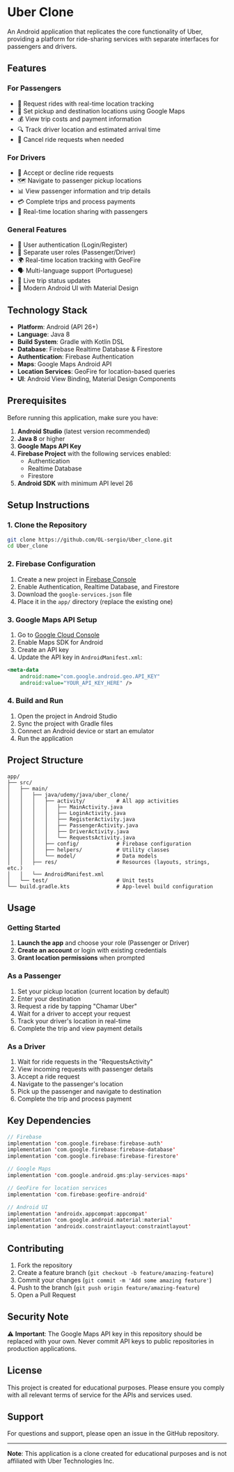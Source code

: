 # Uber Clone

An Android application that replicates the core functionality of Uber, providing a platform for ride-sharing services with separate interfaces for passengers and drivers.

## Features

### For Passengers
- 🚗 Request rides with real-time location tracking
- 📍 Set pickup and destination locations using Google Maps
- 💰 View trip costs and payment information
- 🔍 Track driver location and estimated arrival time
- 📱 Cancel ride requests when needed

### For Drivers
- 🚙 Accept or decline ride requests
- 🗺️ Navigate to passenger pickup locations
- 📊 View passenger information and trip details
- 💳 Complete trips and process payments
- 📍 Real-time location sharing with passengers

### General Features
- 🔐 User authentication (Login/Register)
- 👤 Separate user roles (Passenger/Driver)
- 🌍 Real-time location tracking with GeoFire
- 🗣️ Multi-language support (Portuguese)
- 🔄 Live trip status updates
- 📱 Modern Android UI with Material Design

## Technology Stack

- **Platform**: Android (API 26+)
- **Language**: Java 8
- **Build System**: Gradle with Kotlin DSL
- **Database**: Firebase Realtime Database & Firestore
- **Authentication**: Firebase Authentication
- **Maps**: Google Maps Android API
- **Location Services**: GeoFire for location-based queries
- **UI**: Android View Binding, Material Design Components

## Prerequisites

Before running this application, make sure you have:

1. **Android Studio** (latest version recommended)
2. **Java 8** or higher
3. **Google Maps API Key**
4. **Firebase Project** with the following services enabled:
   - Authentication
   - Realtime Database
   - Firestore
5. **Android SDK** with minimum API level 26

## Setup Instructions

### 1. Clone the Repository
```bash
git clone https://github.com/OL-sergio/Uber_clone.git
cd Uber_clone
```

### 2. Firebase Configuration
1. Create a new project in [Firebase Console](https://console.firebase.google.com/)
2. Enable Authentication, Realtime Database, and Firestore
3. Download the `google-services.json` file
4. Place it in the `app/` directory (replace the existing one)

### 3. Google Maps API Setup
1. Go to [Google Cloud Console](https://console.cloud.google.com/)
2. Enable Maps SDK for Android
3. Create an API key
4. Update the API key in `AndroidManifest.xml`:
```xml
<meta-data
    android:name="com.google.android.geo.API_KEY"
    android:value="YOUR_API_KEY_HERE" />
```

### 4. Build and Run
1. Open the project in Android Studio
2. Sync the project with Gradle files
3. Connect an Android device or start an emulator
4. Run the application

## Project Structure

```
app/
├── src/
│   ├── main/
│   │   ├── java/udemy/java/uber_clone/
│   │   │   ├── activity/          # All app activities
│   │   │   │   ├── MainActivity.java
│   │   │   │   ├── LoginActivity.java
│   │   │   │   ├── RegisterActivity.java
│   │   │   │   ├── PassengerActivity.java
│   │   │   │   ├── DriverActivity.java
│   │   │   │   └── RequestsActivity.java
│   │   │   ├── config/            # Firebase configuration
│   │   │   ├── helpers/           # Utility classes
│   │   │   └── model/             # Data models
│   │   ├── res/                   # Resources (layouts, strings, etc.)
│   │   └── AndroidManifest.xml
│   └── test/                      # Unit tests
└── build.gradle.kts               # App-level build configuration
```

## Usage

### Getting Started
1. **Launch the app** and choose your role (Passenger or Driver)
2. **Create an account** or login with existing credentials
3. **Grant location permissions** when prompted

### As a Passenger
1. Set your pickup location (current location by default)
2. Enter your destination
3. Request a ride by tapping "Chamar Uber"
4. Wait for a driver to accept your request
5. Track your driver's location in real-time
6. Complete the trip and view payment details

### As a Driver
1. Wait for ride requests in the "RequestsActivity"
2. View incoming requests with passenger details
3. Accept a ride request
4. Navigate to the passenger's location
5. Pick up the passenger and navigate to destination
6. Complete the trip and process payment

## Key Dependencies

```kotlin
// Firebase
implementation 'com.google.firebase:firebase-auth'
implementation 'com.google.firebase:firebase-database'
implementation 'com.google.firebase:firebase-firestore'

// Google Maps
implementation 'com.google.android.gms:play-services-maps'

// GeoFire for location services
implementation 'com.firebase:geofire-android'

// Android UI
implementation 'androidx.appcompat:appcompat'
implementation 'com.google.android.material:material'
implementation 'androidx.constraintlayout:constraintlayout'
```

## Contributing

1. Fork the repository
2. Create a feature branch (`git checkout -b feature/amazing-feature`)
3. Commit your changes (`git commit -m 'Add some amazing feature'`)
4. Push to the branch (`git push origin feature/amazing-feature`)
5. Open a Pull Request

## Security Note

⚠️ **Important**: The Google Maps API key in this repository should be replaced with your own. Never commit API keys to public repositories in production applications.

## License

This project is created for educational purposes. Please ensure you comply with all relevant terms of service for the APIs and services used.

## Support

For questions and support, please open an issue in the GitHub repository.

---

**Note**: This application is a clone created for educational purposes and is not affiliated with Uber Technologies Inc.